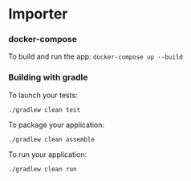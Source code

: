 # Importer

### docker-compose
To build and run the app:
`docker-compose up --build`


### Building with gradle

To launch your tests:
```
./gradlew clean test
```

To package your application:
```
./gradlew clean assemble
```

To run your application:
```
./gradlew clean run
```



